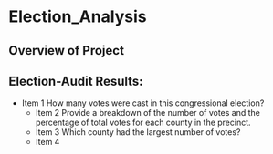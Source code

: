 # Election_Analysis

## Overview of Project


## Election-Audit Results: 
*  Item 1 How many votes were cast in this congressional election?
    -  Item 2 Provide a breakdown of the number of votes and the percentage of total votes for each county in the precinct.
    -  Item 3 Which county had the largest number of votes?
    -  Item 4